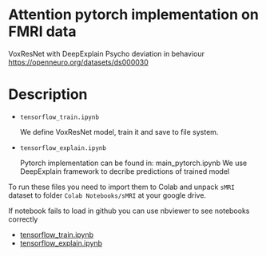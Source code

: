 # Attention pytorch implementation on FMRI data
VoxResNet with DeepExplain
Psycho deviation in behaviour
https://openneuro.org/datasets/ds000030

# Description
 
- `tensorflow_train.ipynb`

  We define VoxResNet model, train it and save to file system.
- `tensorflow_explain.ipynb`

  Pytorch implementation can be found in: main_pytorch.ipynb
  We use DeepExplain framework to decribe predictions of trained model

To run these files you need to import them to Colab and unpack `sMRI` dataset to folder `Colab Notebooks/sMRI` at your google drive.


If notebook fails to load in github you can use nbviewer to see notebooks correctly
- [tensorflow_train.ipynb](https://nbviewer.jupyter.org/github/stepankonev/attention_project/blob/master/tensorflow_train.ipynb)
- [tensorflow_explain.ipynb](https://nbviewer.jupyter.org/github/stepankonev/attention_project/blob/master/tensorflow_explain.ipynb)
